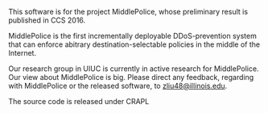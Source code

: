 This software is for the project MiddlePolice, whose preliminary result is published in CCS 2016. 

MiddlePolice is the first incrementally deployable DDoS-prevention system that can enforce abitrary destination-selectable policies in the middle of the Internet. 

Our research group in UIUC is currently in active research for MiddlePolice. Our view about MiddlePolice is big. Please direct any feedback, regarding with MiddlePolice or the released software, to zliu48@illinois.edu. 


The source code is released under CRAPL


